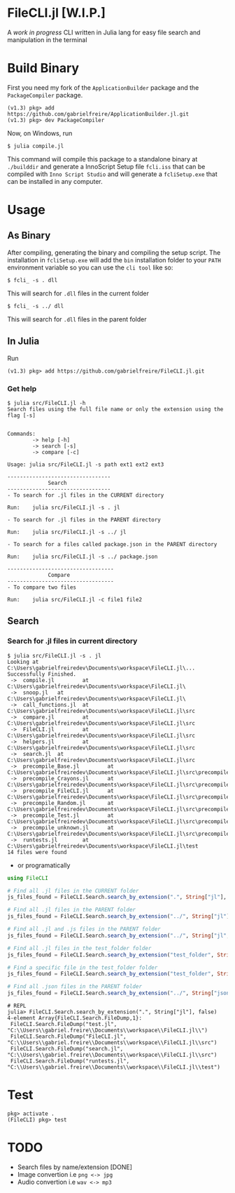 # FileCLI.jl [W.I.P.]

A *work in progress* CLI written in Julia lang for easy file search and manipulation in the terminal

# Build Binary
First you need my fork of the `ApplicationBuilder` package and the `PackageCompiler` package.
```shell
(v1.3) pkg> add https://github.com/gabrielfreire/ApplicationBuilder.jl.git
(v1.3) pkg> dev PackageCompiler
```
Now, on Windows, run
```shell
$ julia compile.jl
```
This command will compile this package to a standalone binary at `./builddir` and generate a InnoScript Setup file `fcli.iss` that can be compiled with `Inno Script Studio` and will generate a `fcliSetup.exe` that can be installed in any computer.

# **Usage**
## As Binary
After compiling, generating the binary and compiling the setup script.
The installation in `fcliSetup.exe` will add the `bin` installation folder to your `PATH` environment variable so you can use the `cli tool` like so:
```shell
$ fcli_ -s . dll
```
This will search for `.dll` files in the current folder
```shell
$ fcli_ -s ../ dll
```
This will search for `.dll` files in the parent folder

## In Julia
Run
```shell
(v1.3) pkg> add https://github.com/gabrielfreire/FileCLI.jl.git
```
### Get help
```shell
$ julia src/FileCLI.jl -h
Search files using the full file name or only the extension using the flag [-s]


Commands:
        -> help [-h]
        -> search [-s]
        -> compare [-c]

Usage: julia src/FileCLI.jl -s path ext1 ext2 ext3

---------------------------------
             Search
---------------------------------
- To search for .jl files in the CURRENT directory

Run:    julia src/FileCLI.jl -s . jl

- To search for .jl files in the PARENT directory

Run:    julia src/FileCLI.jl -s ../ jl

- To search for a files called package.json in the PARENT directory

Run:    julia src/FileCLI.jl -s ../ package.json

----------------------------------
             Compare
----------------------------------
- To compare two files

Run:    julia src/FileCLI.jl -c file1 file2
```

## **Search** 
### Search for .jl files in current directory
```shell
$ julia src/FileCLI.jl -s . jl
Looking at C:\Users\gabrielfreiredev\Documents\workspace\FileCLI.jl\...
Successfully Finished.
 ->  compile.jl         at       C:\Users\gabrielfreiredev\Documents\workspace\FileCLI.jl\
 ->  snoop.jl   at       C:\Users\gabrielfreiredev\Documents\workspace\FileCLI.jl\
 ->  call_functions.jl  at       C:\Users\gabrielfreiredev\Documents\workspace\FileCLI.jl\src
 ->  compare.jl         at       C:\Users\gabrielfreiredev\Documents\workspace\FileCLI.jl\src
 ->  FileCLI.jl         at       C:\Users\gabrielfreiredev\Documents\workspace\FileCLI.jl\src
 ->  helpers.jl         at       C:\Users\gabrielfreiredev\Documents\workspace\FileCLI.jl\src
 ->  search.jl  at       C:\Users\gabrielfreiredev\Documents\workspace\FileCLI.jl\src
 ->  precompile_Base.jl         at       C:\Users\gabrielfreiredev\Documents\workspace\FileCLI.jl\src\precompile
 ->  precompile_Crayons.jl      at       C:\Users\gabrielfreiredev\Documents\workspace\FileCLI.jl\src\precompile
 ->  precompile_FileCLI.jl      at       C:\Users\gabrielfreiredev\Documents\workspace\FileCLI.jl\src\precompile
 ->  precompile_Random.jl       at       C:\Users\gabrielfreiredev\Documents\workspace\FileCLI.jl\src\precompile
 ->  precompile_Test.jl         at       C:\Users\gabrielfreiredev\Documents\workspace\FileCLI.jl\src\precompile
 ->  precompile_unknown.jl      at       C:\Users\gabrielfreiredev\Documents\workspace\FileCLI.jl\src\precompile
 ->  runtests.jl        at       C:\Users\gabrielfreiredev\Documents\workspace\FileCLI.jl\test
14 files were found

```
- or programatically
```julia
using FileCLI

# Find all .jl files in the CURRENT folder
js_files_found = FileCLI.Search.search_by_extension(".", String["jl"], false)

# Find all .jl files in the PARENT folder
js_files_found = FileCLI.Search.search_by_extension("../", String["jl"], false)

# Find all .jl and .js files in the PARENT folder
js_files_found = FileCLI.Search.search_by_extension("../", String["jl", "js"], false)

# Find all .jl files in the test_folder folder
js_files_found = FileCLI.Search.search_by_extension("test_folder", String["jl"], false)

# Find a specific file in the test_folder folder
js_files_found = FileCLI.Search.search_by_extension("test_folder", String["test.jl"], false)

# Find all .json files in the PARENT folder
js_files_found = FileCLI.Search.search_by_extension("../", String["json"], false)
```

```shell
# REPL
julia> FileCLI.Search.search_by_extension(".", String["jl"], false)
4-element Array{FileCLI.Search.FileDump,1}:
 FileCLI.Search.FileDump("test.jl", "C:\\Users\\gabriel.freire\\Documents\\workspace\\FileCLI.jl\\")
 FileCLI.Search.FileDump("FileCLI.jl", "C:\\Users\\gabriel.freire\\Documents\\workspace\\FileCLI.jl\\src")
 FileCLI.Search.FileDump("search.jl", "C:\\Users\\gabriel.freire\\Documents\\workspace\\FileCLI.jl\\src")
 FileCLI.Search.FileDump("runtests.jl", "C:\\Users\\gabriel.freire\\Documents\\workspace\\FileCLI.jl\\test")
```

# Test
```shell
pkg> activate .
(FileCLI) pkg> test
```
# TODO
- Search files by name/extension [DONE]
- Image convertion i.e `png <-> jpg`
- Audio convertion i.e `wav <-> mp3`